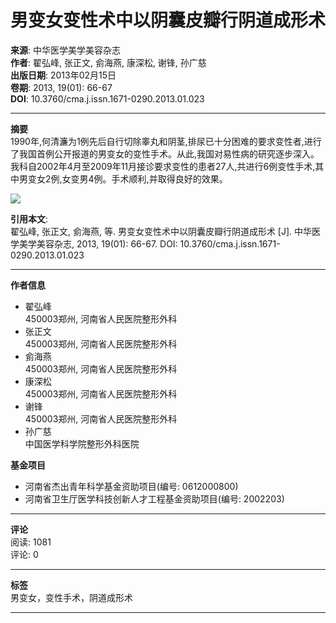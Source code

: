 # 男变女变性术中以阴囊皮瓣行阴道成形术

**来源**: 中华医学美学美容杂志  
**作者**: 翟弘峰, 张正文, 侴海燕, 康深松, 谢锋, 孙广慈  
**出版日期**: 2013年02月15日  
**卷期**: 2013, 19(01): 66-67  
**DOI**: 10.3760/cma.j.issn.1671-0290.2013.01.023

---

**摘要**  
1990年,何清濂为1例先后自行切除睾丸和阴茎,排尿已十分困难的要求变性者,进行了我国首例公开报道的男变女的变性手术。从此,我国对易性病的研究逐步深入。我科自2002年4月至2009年11月接诊要求变性的患者27人,共进行6例变性手术,其中男变女2例,女变男4例。手术顺利,并取得良好的效果。

![](/imgsource.jspx?r=r/cms/img/article/pic_border_bottom_wz.png) 

**引用本文**:  
翟弘峰, 张正文, 侴海燕, 等. 男变女变性术中以阴囊皮瓣行阴道成形术 [J]. 中华医学美学美容杂志, 2013, 19(01): 66-67. DOI: 10.3760/cma.j.issn.1671-0290.2013.01.023

---

**作者信息**  
- 翟弘峰  
  450003郑州, 河南省人民医院整形外科  
- 张正文  
  450003郑州, 河南省人民医院整形外科  
- 侴海燕  
  450003郑州, 河南省人民医院整形外科  
- 康深松  
  450003郑州, 河南省人民医院整形外科  
- 谢锋  
  450003郑州, 河南省人民医院整形外科  
- 孙广慈  
  中国医学科学院整形外科医院  

**基金项目**  
- 河南省杰出青年科学基金资助项目(编号: 0612000800)  
- 河南省卫生厅医学科技创新人才工程基金资助项目(编号: 2002203)  

---

**评论**  
阅读: 1081  
评论: 0  

---

**标签**  
男变女，变性手术，阴道成形术

---